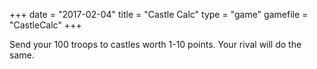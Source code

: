 +++
date = "2017-02-04"
title = "Castle Calc"
type = "game"
gamefile = "CastleCalc"
+++

Send your 100 troops to castles worth 1-10 points. Your rival will do the same. 